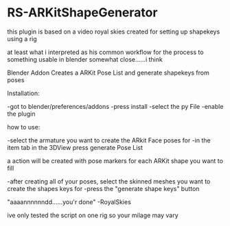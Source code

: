 # RS-ARKitShapeGenerator

this plugin is based on a video royal skies created for setting up shapekeys using a rig

at least what i interpreted as his common workflow for the process to something usable in blender
somewhat close......i think 

Blender Addon Creates a ARKit Pose List and generate shapekeys from poses

Installation:

-got to blender/preferences/addons
-press install
-select the py File
-enable the plugin


how to use:

-select the armature you want to create the ARkit Face poses for
-in the item tab in the 3DView press generate Pose List

a action will be created with pose markers for each ARKit shape you want to fill

-after creating all of your poses, select the skinned meshes you want to create the shapes keys for
-press the "generate shape keys" button

"aaaannnnnndd......you'r done" -RoyalSkies



ive only tested the script on one rig so your milage may vary
